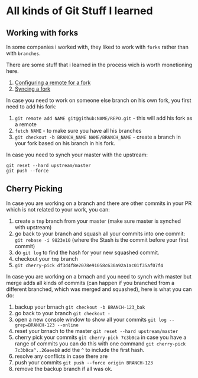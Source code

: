 # All kinds of Git Stuff I learned

## Working with forks
In some companies i worked with, they liked to work with `forks` rather than with `branches`. 

There are some stuff that i learned in the process wich is worth monetioning here. 

1. [Configuring a remote for a fork](https://help.github.com/articles/configuring-a-remote-for-a-fork/)
1. [Syncing a fork](https://help.github.com/articles/syncing-a-fork/)

In case you need to work on someone else branch on his own fork, you first need to add his fork:
1. `git remote add NAME git@github:NAME/REPO.git` - this will add his fork as a remote
1. `fetch NAME` - to make sure you have all his branches
1. `git checkout -b BRANCH_NAME NAME/BRANCH_NAME` - create a branch in your fork based on his branch in his fork. 


In case you need to synch your master with the upstream:
```
git reset --hard upstream/master
git push --force
```

## Cherry Picking
In case you are working on a branch and there are other commits in your PR which is not related to your work, you can:
1. create a `tmp` branch from your master (make sure master is synched with upstream)
1. go back to your branch and squash all your commits into one commit: `git rebase -i 9823e10` (where the Stash is the commit before your first commit)
1. do `git log` to find the hash for your new squashed commit. 
1. checkout your `tmp` branch
1. `git cherry-pick df3d4f8e2078e91058c630a92a1ac01f35af07f4`


In case you are working on a brnach and you need to synch with master but merge adds all kinds of commits (can happen if you branched from a different branched, which was merged and squashed), here is what you can do:
1. backup your brnach `git checkout -b BRANCH-123_bak`
1. go back to your branch `git checkout -`
1. open a new console window to show all your commits `git log --grep=BRANCH-123 --online`
1. reset your brnach to the master `git reset --hard upstream/master`
1. cherry pick your commits `git cherry-pick 7c3b0ca` in case you have a range of commits you can do this with one command `git cherry-pick 7c3b0ca^..26aeeb8` add the `^` to include the first hash. 
1. resolve any conflicts in case there are
1. push your commits `git push --force origin BRANCH-123`
1. remove the backup branch if all was ok. 
